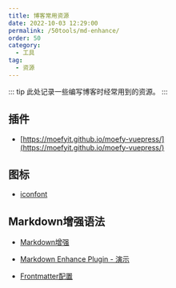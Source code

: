 ```yaml
---
title: 博客常用资源
date: 2022-10-03 12:29:00
permalink: /50tools/md-enhance/
order: 50
category:
  - 工具
tag:
  - 资源
---
```


::: tip
此处记录一些编写博客时经常用到的资源。
:::

## 插件

- [https://moefyit.github.io/moefy-vuepress/](https://moefyit.github.io/moefy-vuepress/)

## 图标

- [iconfont](https://www.iconfont.cn/)

## Markdown增强语法

- [Markdown增强](https://vuepress-theme-hope.github.io/v2/md-enhance/zh/guide/#%E8%87%AA%E5%AE%9A%E4%B9%89%E5%AF%B9%E9%BD%90)

- [Markdown Enhance Plugin - 演示](https://vuepress-theme-hope.github.io/md-enhance-demo/)

- [Frontmatter配置](https://vuepress-theme-hope.github.io/v2/zh/config/frontmatter/info.html#author)
